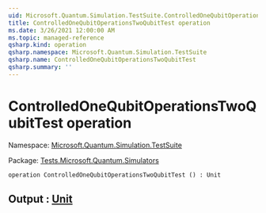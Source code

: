 ```yaml
---
uid: Microsoft.Quantum.Simulation.TestSuite.ControlledOneQubitOperationsTwoQubitTest
title: ControlledOneQubitOperationsTwoQubitTest operation
ms.date: 3/26/2021 12:00:00 AM
ms.topic: managed-reference
qsharp.kind: operation
qsharp.namespace: Microsoft.Quantum.Simulation.TestSuite
qsharp.name: ControlledOneQubitOperationsTwoQubitTest
qsharp.summary: ''
---
```


# ControlledOneQubitOperationsTwoQubitTest operation

Namespace: [Microsoft.Quantum.Simulation.TestSuite](xref:Microsoft.Quantum.Simulation.TestSuite)

Package: [Tests.Microsoft.Quantum.Simulators](https://nuget.org/packages/Tests.Microsoft.Quantum.Simulators)




```qsharp
operation ControlledOneQubitOperationsTwoQubitTest () : Unit
```


## Output : [Unit](xref:microsoft.quantum.lang-ref.unit)

